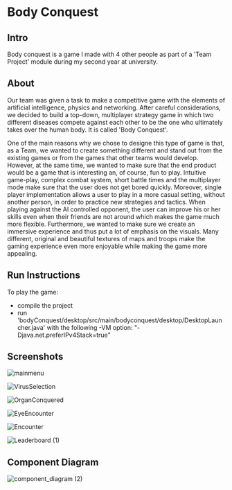 # Body Conquest

## Intro
Body conquest is a game I made with 4 other people as part of a 'Team Project' module during my second year at university.


## About
Our team was given a task to make a competitive game with the elements of artificial intelligence, physics and networking. After careful considerations, we decided to build a top-down, multiplayer strategy game in which two different diseases compete against each other to be the one who ultimately takes over the human body. It is called 'Body Conquest'.

One of the main reasons why we chose to designe this type of game is that, as a Team, we wanted to create something different and stand out from the existing games or from the games that other teams would develop. However, at the same time, we wanted to make sure that the end product would be a game that is interesting an, of course, fun to play. Intuitive game-play, complex combat system, short battle times and the multiplayer mode make sure that the user does not get bored quickly. Moreover, single player implementation allows a user to play in a more casual setting, without another person, in order to practice new strategies and tactics. When playing against the AI controlled opponent, the user can improve his or her skills even when their friends are not around which makes the game much more flexible. Furthermore, we wanted to make sure we create an immersive experience and thus put a lot of emphasis on the visuals. Many different, original and beautiful textures of maps and troops make the gaming experience even more enjoyable while making the game more appealing.


## Run Instructions
To play the game:
* compile the project
* run 'bodyConquest/desktop/src/main/bodyconquest/desktop/DesktopLauncher.java' with the following -VM option: "-Djava.net.preferIPv4Stack=true"


## Screenshots
![mainmenu](https://user-images.githubusercontent.com/20503207/68618007-54bb1480-04c0-11ea-90b6-5944ecabdff5.PNG)

![VirusSelection](https://user-images.githubusercontent.com/20503207/68618030-60a6d680-04c0-11ea-9974-3bf937e5d183.PNG)

![OrganConquered](https://user-images.githubusercontent.com/20503207/68618047-6997a800-04c0-11ea-8338-e7efae90b5c6.PNG)

![EyeEncounter](https://user-images.githubusercontent.com/20503207/68618068-73211000-04c0-11ea-8201-a5c614d8a781.PNG)

![Encounter](https://user-images.githubusercontent.com/20503207/68618076-787e5a80-04c0-11ea-9650-b6262f2e66f6.PNG)

![Leaderboard (1)](https://user-images.githubusercontent.com/20503207/68618087-7ddba500-04c0-11ea-9a12-ef94db33bcb8.PNG)


## Component Diagram
![component_diagram (2)](https://user-images.githubusercontent.com/20503207/68617896-19204a80-04c0-11ea-913e-89bc43f580cf.png)
